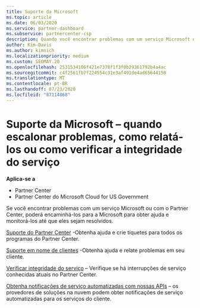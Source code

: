 ```yaml
---
title: Suporte da Microsoft
ms.topic: article
ms.date: 06/03/2020
ms.service: partner-dashboard
ms.subservice: partnercenter-csp
description: Quando você encontrar problemas com um serviço Microsoft ou com o Partner Center, poderá encaminhá-los para a Microsoft para obter ajuda e monitorar os problemas até que eles sejam resolvidos.
author: Kim-Davis
ms.author: kimnich
ms.localizationpriority: medium
ms.custom: SEOMAY.20
ms.openlocfilehash: 2531534106f421e7378f1f3f0b29361792b4a4ac
ms.sourcegitcommit: c4f2561fb7f224554c31e3af491de4ad65644158
ms.translationtype: MT
ms.contentlocale: pt-BR
ms.lasthandoff: 07/23/2020
ms.locfileid: "87114868"
---
```

# <a name="support-from-microsoft---when-to-escalate-issues-how-to-report-them-or-how-to-check-service-health"></a>Suporte da Microsoft – quando escalonar problemas, como relatá-los ou como verificar a integridade do serviço

**Aplica-se a**

- Partner Center
- Partner Center do Microsoft Cloud for US Government

Se você encontrar problemas com um serviço Microsoft ou com o Partner Center, poderá encaminhá-los para a Microsoft para obter ajuda e monitorá-los até que eles sejam resolvidos.

[Suporte do Partner Center](report-problems-with-partner-center.md) -Obtenha ajuda e crie tíquetes para todos os programas do Partner Center.

[Suporte em nome de clientes](report-problems-on-behalf-of-a-customer.md) -Obtenha ajuda e relate problemas em seu cliente.

[Verificar integridade do serviço](check-service-health.md) – Verifique se há interrupções de serviço conhecidas atuais no Partner Center.

[Obtenha notificações de serviço automatizadas com nossas APIs](get-automated-service-notifications-with-our-apis.md) – os provedores de soluções na nuvem podem obter notificações de serviço automatizadas para os serviços do cliente.


 

 



